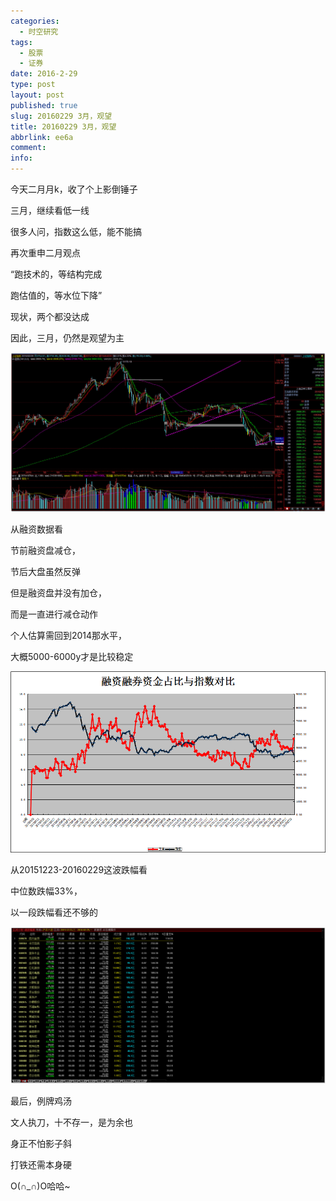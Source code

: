```yaml
---
categories:
  - 时空研究
tags:
  - 股票
  - 证券
date: 2016-2-29
type: post
layout: post
published: true
slug: 20160229 3月，观望
title: 20160229 3月，观望
abbrlink: ee6a
comment:
info:
---
```

今天二月月k，收了个上影倒锤子

三月，继续看低一线

​很多人问，指数这么低，能不能搞

再次重申二月观点

“跑技术的，等结构完成

跑估值的，等水位下降”

现状，两个都没达成

因此，三月，仍然是观望为主

![20160229-0](/images/20160229-0.jpeg)

从融资数据看

节前融资盘减仓，

节后大盘虽然反弹

但是融资盘并没有加仓，

而是一直进行减仓动作

个人估算需回到2014那水平，

大概5000-6000y才是比较稳定​

![20160229-1](/images/20160229-1.png)

从20151223-20160229这波跌幅看

中位数跌幅33%​，

以一段跌幅看还不够的

![20160229-2](/images/20160229-2.jpeg)

最后，例牌鸡汤

文人执刀，十不存一，是为余也

身正不怕影子斜

打铁还需本身硬

O(∩_∩)O哈哈~